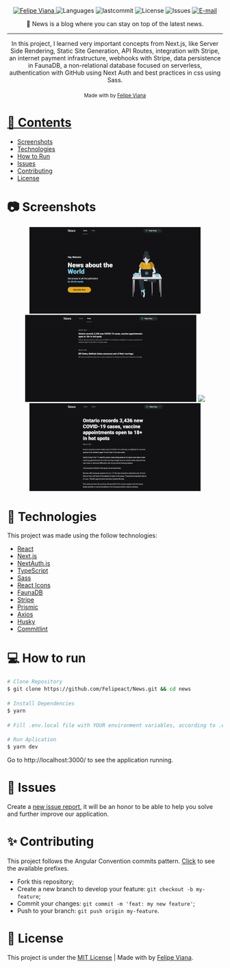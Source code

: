 

<p align="center">
   <a href="https://www.linkedin.com/in/felipe-viana/">
      <img alt="Felipe Viana" src="https://img.shields.io/badge/-felipeviana-5965e0?style=flat&logo=Linkedin&logoColor=white" />
   </a>
  <img alt="Languages" src="https://img.shields.io/github/languages/count/felipeact/News?color=%235963C5" />
  <img alt="lastcommit" src="https://img.shields.io/github/last-commit/felipeact/News?color=%235761C3" />
  <img alt="License" src="https://img.shields.io/github/license/felipeact/News?color=%235E69D7" />
  <img alt="Issues" src="https://img.shields.io/github/issues/felipeact/News?color=%235965E0">
  <a href="mailto:felipetiburcioviana@gmail.com">
   <img alt="E-mail" src="https://img.shields.io/badge/-felipetiburcioviana%40gmail.com-%23525DCB" />
  </a>
</p>

<p align="center">
  📰 News is a blog where you can stay on top of the latest news.
</p>

<hr />

<p align="center">In this project, I learned very important concepts from Next.js, like Server Side Rendering, Static Site Generation, API Routes, integration with Stripe, an internet payment infrastructure, webhooks with Stripe, data persistence in FaunaDB, a non-relational database focused on serverless, authentication with GitHub using Next Auth and best practices in css using Sass.
</p>

<div align="center">
  <sub> Made with by
    <a href="https://github.com/felipeact">Felipe Viana 
  </sub>
</div>

# 📌 Contents

* [Screenshots](#camera-screenshot)
* [Technologies](#rocket-technologies)
* [How to Run](#computer-how-to-run)
* [Issues](#bug-issues)
* [Contributing](#sparkles-issues)
* [License](#page_facing_up-license)

# :camera: Screenshots
<div align="center">
   <img src="./.github/home.png" width="400px">
   <img src="./.github/posts.png" width="400px">
   <img src="./.github/checkout.png" width="400px">
   <img src="./.github/post.png" width="400px">
</div>

# :rocket: Technologies
This project was made using the follow technologies:

* [React](https://reactjs.org/)
* [Next.js](https://nextjs.org/)
* [NextAuth.js](https://next-auth.js.org/)
* [TypeScript](https://www.typescriptlang.org/)
* [Sass](https://sass-lang.com/)
* [React Icons](https://react-icons.github.io/react-icons/)
* [FaunaDB](https://fauna.com/)
* [Stripe](https://stripe.com/br)
* [Prismic](https://prismic.io/)
* [Axios](https://github.com/axios/axios)
* [Husky](https://www.npmjs.com/package/husky)
* [Commitlint](https://github.com/conventional-changelog/commitlint)

# :computer: How to run

```bash
# Clone Repository
$ git clone https://github.com/Felipeact/News.git && cd news

# Install Dependencies
$ yarn

# Fill .env.local file with YOUR environment variables, according to .env.example file.

# Run Aplication
$ yarn dev
```
Go to http://localhost:3000/ to see the application running.

# :bug: Issues

Create a <a href="https://github.com/Felipeact/News.git/issues">new issue report</a>, it will be an honor to be able to help you solve and further improve our application.

# :sparkles: Contributing

This project follows the Angular Convention commits pattern. [Click](./commitlint.config.js) to see the available prefixes.

- Fork this repository;
- Create a new branch to develop your feature: `git checkout -b my-feature`;
- Commit your changes: `git commit -m 'feat: my new feature'`;
- Push to your branch: `git push origin my-feature`.

# :page_facing_up: License

This project is under the [MIT License](./LICENSE) |
Made with by [Felipe Viana](https://www.linkedin.com/in/felipe-viana/).
